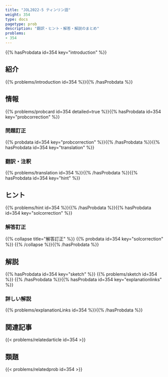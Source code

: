 ```yaml
---
title: "JOL2022-5 ティンリン語"
weight: 354
type: docs
pagetype: prob
description: "翻訳・ヒント・解答・解説のまとめ"
problems: 
- 354
---
```


{{% hasProbdata id=354 key="introduction" %}}

## 紹介

{{% problems/introduction id=354 %}}{{% /hasProbdata %}}

## 情報

{{% problems/probcard id=354 detailed=true %}}{{% hasProbdata id=354 key="probcorrection" %}}

### 問題訂正

{{% probdata id=354 key="probcorrection" %}}{{% /hasProbdata %}}{{% hasProbdata id=354 key="translation" %}}

### 翻訳・注釈

{{% problems/translation id=354 %}}{{% /hasProbdata %}}{{% hasProbdata id=354 key="hint" %}}

## ヒント

{{% problems/hint id=354 %}}{{% /hasProbdata %}}{{% hasProbdata id=354 key="solcorrection" %}}

### 解答訂正

{{% collapse title="解答訂正" %}}
{{% probdata id=354 key="solcorrection" %}}
{{% /collapse %}}{{% /hasProbdata %}}

## 解説

{{% hasProbdata id=354 key="sketch" %}}
{{% problems/sketch id=354 %}}
{{% /hasProbdata %}}{{% hasProbdata id=354 key="explanationlinks" %}}

### 詳しい解説

{{% problems/explanationLinks id=354 %}}{{% /hasProbdata %}}

## 関連記事

{{< problems/relatedarticle id=354 >}}

## 類題

{{< problems/relatedprob id=354 >}}
